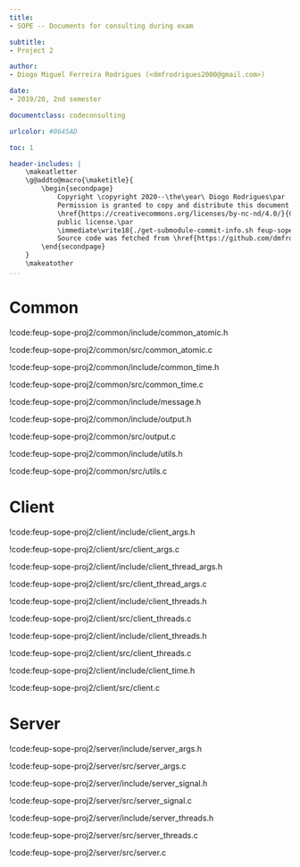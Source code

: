 ```yaml
---
title:
- SOPE -- Documents for consulting during exam

subtitle:
- Project 2

author:
- Diogo Miguel Ferreira Rodrigues (<dmfrodrigues2000@gmail.com>)

date:
- 2019/20, 2nd semester

documentclass: codeconsulting

urlcolor: #0645AD

toc: 1

header-includes: |
    \makeatletter
    \g@addto@macro{\maketitle}{
        \begin{secondpage}
            Copyright \copyright 2020--\the\year\ Diogo Rodrigues\par
            Permission is granted to copy and distribute this document under the terms of the
            \href{https://creativecommons.org/licenses/by-nc-nd/4.0/}{Creative Commons Attribution-NonCommercial-NoDerivatives 4.0 International}
            public license.\par
            \immediate\write18{./get-submodule-commit-info.sh feup-sope-proj2 > sope-consulta-proj2-tmp.tex}
            Source code was fetched from \href{https://github.com/dmfrodrigues/feup-sope-proj2}{dmfrodrigues/feup-sope-proj2}, commit \input{sope-consulta-proj2-tmp.tex}\unskip, where it is published under the \href{https://www.gnu.org/licenses/gpl-3.0}{GNU General Public License v3}.
        \end{secondpage}
    }
    \makeatother
...
```


# Common

!code:feup-sope-proj2/common/include/common_atomic.h

!code:feup-sope-proj2/common/src/common_atomic.c

!code:feup-sope-proj2/common/include/common_time.h

!code:feup-sope-proj2/common/src/common_time.c

!code:feup-sope-proj2/common/include/message.h

!code:feup-sope-proj2/common/include/output.h

!code:feup-sope-proj2/common/src/output.c

!code:feup-sope-proj2/common/include/utils.h

!code:feup-sope-proj2/common/src/utils.c

# Client

!code:feup-sope-proj2/client/include/client_args.h

!code:feup-sope-proj2/client/src/client_args.c

!code:feup-sope-proj2/client/include/client_thread_args.h

!code:feup-sope-proj2/client/src/client_thread_args.c

!code:feup-sope-proj2/client/include/client_threads.h

!code:feup-sope-proj2/client/src/client_threads.c

!code:feup-sope-proj2/client/include/client_threads.h

!code:feup-sope-proj2/client/src/client_threads.c

!code:feup-sope-proj2/client/include/client_time.h

!code:feup-sope-proj2/client/src/client.c

# Server

!code:feup-sope-proj2/server/include/server_args.h

!code:feup-sope-proj2/server/src/server_args.c

!code:feup-sope-proj2/server/include/server_signal.h

!code:feup-sope-proj2/server/src/server_signal.c

!code:feup-sope-proj2/server/include/server_threads.h

!code:feup-sope-proj2/server/src/server_threads.c

!code:feup-sope-proj2/server/src/server.c
